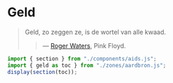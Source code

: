 # Geld
> Geld, zo zeggen ze, is de wortel van alle kwaad.
> > — [Roger Waters](https://en.wikipedia.org/wiki/Money_(Pink_Floyd_song)), Pink Floyd.
~~~js
import { section } from "./components/aids.js";
import { geld as toc } from "./zones/aardbron.js";
display(section(toc));
~~~
